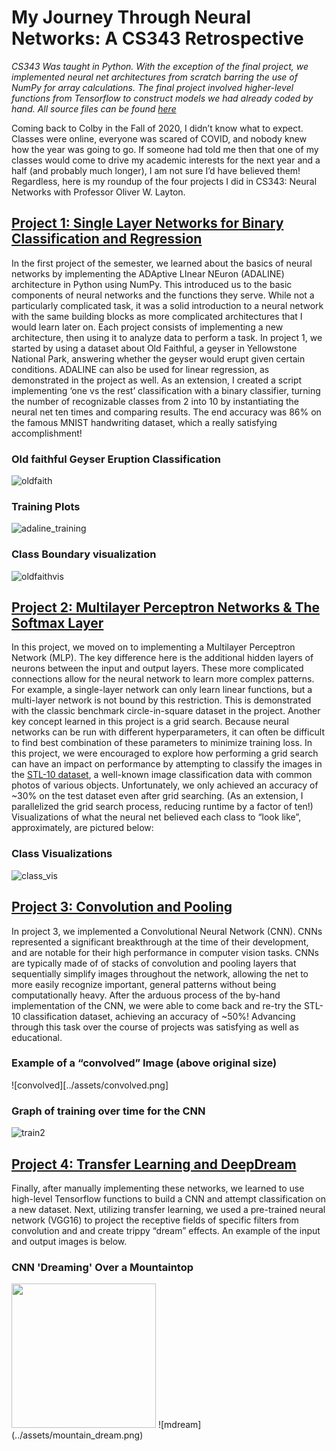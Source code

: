 # My Journey Through Neural Networks: A CS343 Retrospective

*CS343 Was taught in Python. With the exception of the final project, we implemented neural net architectures from scratch barring the use of NumPy for array calculations. The final project involved higher-level functions from Tensorflow to construct models we had already coded by hand. All source files can be found [here](https://github.com/benjiaa/benjiaa-neural-networks)*


Coming back to Colby in the Fall of 2020, I didn’t know what to expect. Classes were online, everyone was scared of COVID, and nobody knew how the year was going to go. If someone had told me then that one of my classes would come to drive my academic interests for the next year and a half (and probably much longer), I am not sure I’d have believed them! Regardless, here is my roundup of the four projects I did in CS343: Neural Networks with Professor Oliver W. Layton. 

## [Project 1:  Single Layer Networks for Binary Classification and Regression](https://github.com/benjiaa/benjiaa-neural-networks/tree/main/project1)
In the first project of the semester, we learned about the basics of neural networks by implementing the ADAptive LInear NEuron (ADALINE) architecture in Python using NumPy. This introduced us to the basic components of neural networks and the functions they serve. While not a particularly complicated task, it was a solid introduction to a neural network with the same building blocks as more complicated architectures that I would learn later on.
Each project consists of implementing a new architecture, then using it to analyze data to perform a task. In project 1, we started by using a dataset about Old Faithful, a geyser in Yellowstone National Park, answering whether the geyser would erupt given certain conditions. ADALINE can also be used for linear regression, as demonstrated in the project as well. As an extension, I created a script implementing ‘one vs the rest’ classification with a binary classifier, turning the number of recognizable classes from 2 into 10 by instantiating the neural net ten times and comparing results. The end accuracy was 86% on the famous MNIST handwriting dataset, which a really satisfying accomplishment!         

### Old faithful Geyser Eruption Classification
![oldfaith](../assets/oldfaith.png)

### Training Plots
![adaline_training](../assets/adaline_training.png)

### Class Boundary visualization                                                                                                           
![oldfaithvis](../assets/oldfaith_vis.png)

## [Project 2: Multilayer Perceptron Networks & The Softmax Layer](https://github.com/benjiaa/benjiaa-neural-networks/tree/main/project2)
In this project, we moved on to implementing a Multilayer Perceptron Network (MLP). The key difference here is the additional hidden layers of neurons between the input and output layers. These more complicated connections allow for the neural network to learn more complex patterns. For example, a single-layer network can only learn linear functions, but a multi-layer network is not bound by this restriction. This is demonstrated with the classic benchmark circle-in-square dataset in the project. 
Another key concept learned in this project is a grid search. Because neural networks can be run with different hyperparameters, it can often be difficult to find best combination of these parameters to minimize training loss. In this project, we were encouraged to explore how performing a grid search can have an impact on performance by attempting to classify the images in the [STL-10 dataset](https://www.tensorflow.org/datasets/catalog/stl10), a well-known image classification data with common photos of various objects. Unfortunately, we only achieved an accuracy of ~30% on the test dataset even after grid searching. (As an extension, I parallelized the grid search process, reducing runtime by a factor of ten!) Visualizations of what the neural net believed each class to “look like”, approximately, are pictured below:

### Class Visualizations
![class_vis](../assets/class_vis.png)

## [Project 3: Convolution and Pooling](https://github.com/benjiaa/benjiaa-neural-networks/tree/main/project3)
In project 3, we implemented a Convolutional Neural Network (CNN). CNNs represented a significant breakthrough at the time of their development, and are notable for their high performance in computer vision tasks. CNNs are typically made of of stacks of convolution and pooling layers that sequentially simplify images throughout the network, allowing the net to more easily recognize important, general patterns without being computationally heavy.
After the arduous process of the by-hand implementation of the CNN, we were able to come back and re-try the STL-10 classification dataset, achieving an accuracy of ~50%! Advancing through this task over the course of projects was satisfying as well as educational.

### Example of a “convolved” Image (above original size)
![convolved][../assets/convolved.png]

### Graph of training over time for the CNN
![train2](../assets/train_2.png)

## [Project 4: Transfer Learning and DeepDream](https://github.com/benjiaa/benjiaa-neural-networks/tree/main/project4)
Finally, after manually implementing these networks, we learned to use high-level Tensorflow functions to build a CNN and attempt classification on a new dataset. Next, utilizing transfer learning, we used a pre-trained neural network (VGG16) to project the receptive fields of specific filters from convolution and and create trippy “dream” effects.  An example of the input and output images is below.

### CNN 'Dreaming' Over a Mountaintop
<img src="../assets/mountain_3x.png" width="231" height="231">
![mdream](../assets/mountain_dream.png)

